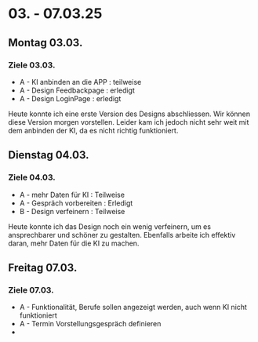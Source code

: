 # 03. - 07.03.25

## Montag 03.03.
### Ziele 03.03.
- A - KI anbinden an die APP : teilweise
- A - Design Feedbackpage : erledigt
- A - Design LoginPage : erledigt

Heute konnte ich eine erste Version des Designs abschliessen. Wir können diese Version morgen vorstellen. Leider kam ich jedoch nicht sehr weit mit dem anbinden der KI, 
da es nicht richtig funktioniert.

## Dienstag 04.03.
### Ziele 04.03.
- A - mehr Daten für KI : Teilweise
- A - Gespräch vorbereiten : Erledigt
- B - Design verfeinern : Teilweise

Heute konnte ich das Design noch ein wenig verfeinern, um es ansprechbarer und schöner zu gestalten. Ebenfalls arbeite ich effektiv daran, mehr Daten für die KI zu machen.

## Freitag 07.03.
### Ziele 07.03.
- A - Funktionalität, Berufe sollen angezeigt werden, auch wenn KI nicht funktioniert
- A - Termin Vorstellungsgespräch definieren
- 